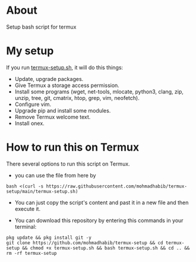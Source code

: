 # About
Setup bash script for termux

# My setup

If you run [termux-setup.sh](https://github.com/1RaY-1/termux-setup/blob/main/termux-setup.sh), it will do this things:
* Update, upgrade packages.
* Give Termux a storage access permission.
* Install some programs (wget, net-tools, mlocate, python3, clang, zip, unzip, tree, git, cmatrix, htop, grep, vim, neofetch).
* Configure vim.
* Upgrade pip and install some modules.
* Remove Termux welcome text.
* Install onex.

# How to run this on Termux
There several options to run this script on Termux.
* you can use the file from here by
```
bash <(curl -s https://raw.githubusercontent.com/mohmadhabib/termux-setup/main/termux-setup.sh)
```
* You can just copy the script's content and past it in a new file and then execute it.

* You can download this repository by entering this commands in your terminal:
```
pkg update && pkg install git -y
git clone https://github.com/mohmadhabib/termux-setup && cd termux-setup && chmod +x termux-setup.sh && bash termux-setup.sh && cd .. && rm -rf termux-setup
```

